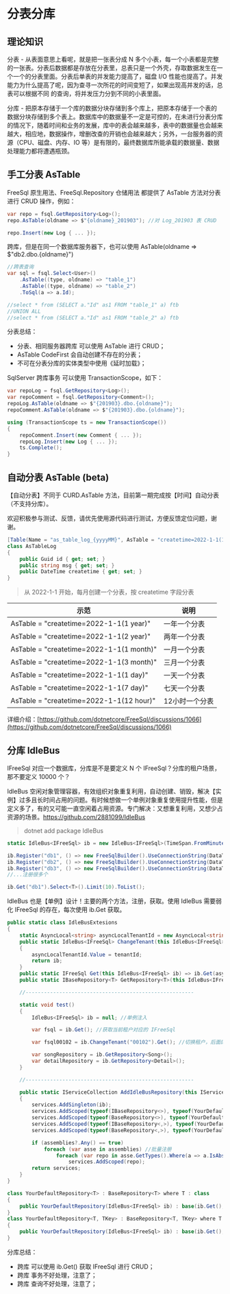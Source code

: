 # 分表分库

## 理论知识

分表 - 从表面意思上看呢，就是把一张表分成 N 多个小表，每一个小表都是完整的一张表。分表后数据都是存放在分表里，总表只是一个外壳，存取数据发生在一个一个的分表里面。分表后单表的并发能力提高了，磁盘 I/O 性能也提高了。并发能力为什么提高了呢，因为查寻一次所花的时间变短了，如果出现高并发的话，总表可以根据不同 的查询，将并发压力分到不同的小表里面。

分库 - 把原本存储于一个库的数据分块存储到多个库上，把原本存储于一个表的数据分块存储到多个表上。数据库中的数据量不一定是可控的，在未进行分表分库的情况下，随着时间和业务的发展，库中的表会越来越多，表中的数据量也会越来越大，相应地，数据操作，增删改查的开销也会越来越大；另外，一台服务器的资源（CPU、磁盘、内存、IO 等）是有限的，最终数据库所能承载的数据量、数据处理能力都将遭遇瓶颈。

## 手工分表 AsTable

FreeSql 原生用法、FreeSql.Repository 仓储用法 都提供了 AsTable 方法对分表进行 CRUD 操作，例如：

```csharp
var repo = fsql.GetRepository<Log>();
repo.AsTable(oldname => $"{oldname}_201903"); //对 Log_201903 表 CRUD

repo.Insert(new Log { ... });
```

跨库，但是在同一个数据库服务器下，也可以使用 AsTable(oldname => $"db2.dbo.{oldname}")

```csharp
//跨表查询
var sql = fsql.Select<User>()
    .AsTable((type, oldname) => "table_1")
    .AsTable((type, oldname) => "table_2")
    .ToSql(a => a.Id);

//select * from (SELECT a."Id" as1 FROM "table_1" a) ftb
//UNION ALL
//select * from (SELECT a."Id" as1 FROM "table_2" a) ftb
```

分表总结：

- 分表、相同服务器跨库 可以使用 AsTable 进行 CRUD；
- AsTable CodeFirst 会自动创建不存在的分表；
- 不可在分表分库的实体类型中使用《延时加载》；

SqlServer 跨库事务 可以使用 TransactionScope，如下：

```csharp
var repoLog = fsql.GetRepository<Log>();
var repoComment = fsql.GetRepository<Comment>();
repoLog.AsTable(oldname => $"{201903}.dbo.{oldname}");
repoComment.AsTable(oldname => $"{201903}.dbo.{oldname}");

using (TransactionScope ts = new TransactionScope())
{
    repoComment.Insert(new Comment { ... });
    repoLog.Insert(new Log { ... });
    ts.Complete();
}
```

## 自动分表 AsTable (beta)

【自动分表】不同于 CURD.AsTable 方法，目前第一期完成按【时间】自动分表（不支持分库）。

欢迎积极参与测试、反馈，请优先使用源代码进行测试，方便反馈定位问题，谢谢。

```c#
[Table(Name = "as_table_log_{yyyyMM}", AsTable = "createtime=2022-1-1(1 month)")]
class AsTableLog
{
    public Guid id { get; set; }
    public string msg { get; set; }
    public DateTime createtime { get; set; }
}
```

> 从 2022-1-1 开始，每月创建一个分表，按 createtime 字段分表

| 示范 | 说明 |
| -- | -- | 
| AsTable = "createtime=2022-1-1(1 year)" | 一年一个分表 |
| AsTable = "createtime=2022-1-1(2 year)" | 两年一个分表 |
| AsTable = "createtime=2022-1-1(1 month)" | 一月一个分表 |
| AsTable = "createtime=2022-1-1(3 month)" | 三月一个分表 |
| AsTable = "createtime=2022-1-1(1 day)" | 一天一个分表 |
| AsTable = "createtime=2022-1-1(7 day)" | 七天一个分表 |
| AsTable = "createtime=2022-1-1(12 hour)" | 12小时一个分表 |

详细介绍：[https://github.com/dotnetcore/FreeSql/discussions/1066](https://github.com/dotnetcore/FreeSql/discussions/1066)

## 分库 IdleBus

IFreeSql 对应一个数据库，分库是不是要定义 N 个 IFreeSql？分库的租户场景，那不要定义 10000 个？

IdleBus 空闲对象管理容器，有效组织对象重复利用，自动创建、销毁，解决【实例】过多且长时间占用的问题。有时候想做一个单例对象重复使用提升性能，但是定义多了，有的又可能一直空闲着占用资源。专门解决：又想重复利用，又想少占资源的场景。https://github.com/2881099/IdleBus

> dotnet add package IdleBus

```csharp
static IdleBus<IFreeSql> ib = new IdleBus<IFreeSql>(TimeSpan.FromMinutes(10));

ib.Register("db1", () => new FreeSqlBuilder().UseConnectionString(DataType.MySql, "str1").Build());
ib.Register("db2", () => new FreeSqlBuilder().UseConnectionString(DataType.MySql, "str2").Build());
ib.Register("db3", () => new FreeSqlBuilder().UseConnectionString(DataType.SqlServer, "str3").Build());
//...注册很多个

ib.Get("db1").Select<T>().Limit(10).ToList();
```

IdleBus 也是【单例】设计！主要的两个方法，注册，获取。使用 IdleBus 需要弱化 IFreeSql 的存在，每次使用 ib.Get 获取。

```csharp
public static class IdleBusExtesions
{
    static AsyncLocal<string> asyncLocalTenantId = new AsyncLocal<string>();
    public static IdleBus<IFreeSql> ChangeTenant(this IdleBus<IFreeSql> ib, string tenantId)
    {
        asyncLocalTenantId.Value = tenantId;
        return ib;
    }
    public static IFreeSql Get(this IdleBus<IFreeSql> ib) => ib.Get(asyncLocalTenantId.Value ?? "db1");
    public static IBaseRepository<T> GetRepository<T>(this IdleBus<IFreeSql> ib) where T : class => ib.Get().GetRepository<T>();

    //-------------------------------------------------------

    static void test()
    {
        IdleBus<IFreeSql> ib = null; //单例注入

        var fsql = ib.Get(); //获取当前租户对应的 IFreeSql

        var fsql00102 = ib.ChangeTenant("00102").Get(); //切换租户，后面的操作都是针对 00102

        var songRepository = ib.GetRepository<Song>();
        var detailRepository = ib.GetRepository<Detail>();
    }

    //-------------------------------------------------------

    public static IServiceCollection AddIdleBusRepository(this IServiceCollection services, IdleBus<IFreeSql> ib, params Assembly[] assemblies)
    {
        services.AddSingleton(ib);
        services.AddScoped(typeof(IBaseRepository<>), typeof(YourDefaultRepository<>));
        services.AddScoped(typeof(BaseRepository<>), typeof(YourDefaultRepository<>));
        services.AddScoped(typeof(IBaseRepository<,>), typeof(YourDefaultRepository<,>));
        services.AddScoped(typeof(BaseRepository<,>), typeof(YourDefaultRepository<,>));

        if (assemblies?.Any() == true)
            foreach (var asse in assemblies) //批量注册
                foreach (var repo in asse.GetTypes().Where(a => a.IsAbstract == false && typeof(IBaseRepository).IsAssignableFrom(a)))
                    services.AddScoped(repo);
        return services;
    }
}

class YourDefaultRepository<T> : BaseRepository<T> where T : class
{
    public YourDefaultRepository(IdleBus<IFreeSql> ib) : base(ib.Get(), null, null) { }
}
class YourDefaultRepository<T, TKey> : BaseRepository<T, TKey> where T : class
{
    public YourDefaultRepository(IdleBus<IFreeSql> ib) : base(ib.Get(), null, null) { }
}
```

分库总结：

- 跨库 可以使用 ib.Get() 获取 IFreeSql 进行 CRUD；
- 跨库 事务不好处理，注意了；
- 跨库 查询不好处理，注意了；
